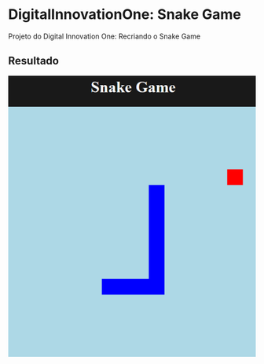 # DigitalInnovationOne: Snake Game
Projeto do Digital Innovation One: Recriando o Snake Game

## Resultado
![tela](./print/snake-game.png )
